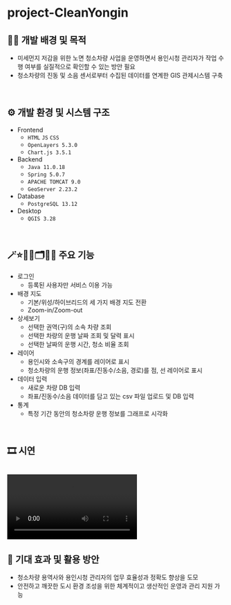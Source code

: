 # project-CleanYongin

## 🧠💡 개발 배경 및 목적
- 미세먼지 저감을 위한 노면 청소차량 사업을 운영하면서 용인시청 관리자가 작업 수행 여부를 실질적으로 확인할 수 있는 방안 필요
- 청소차량의 진동 및 소음 센서로부터 수집된 데이터를 연계한 GIS 관제시스템 구축
<br>

## ⚙️ 개발 환경 및 시스템 구조
- Frontend
  - `HTML` `JS` `CSS`
  - `OpenLayers 5.3.0`
  - `Chart.js 3.5.1`
- Backend
  - `Java 11.0.18`
  - `Spring 5.0.7`
  - `APACHE TOMCAT 9.0`
  - `GeoServer 2.23.2`
- Database
  - `PostgreSQL 13.12`
- Desktop
  - `QGIS 3.28`
<br>

## 🪄⭐📌🔎🗂️📑✅ 주요 기능
- 로그인
  - 등록된 사용자만 서비스 이용 가능
- 배경 지도
  - 기본/위성/하이브리드의 세 가지 배경 지도 전환
  - Zoom-in/Zoom-out
- 상세보기
  - 선택한 권역(구)의 소속 차량 조회
  - 선택한 차량의 운행 날짜 조회 및 달력 표시
  - 선택한 날짜의 운행 시간, 청소 비율 조회
- 레이어
  - 용인시와 소속구의 경계를 레이어로 표시
  - 청소차량의 운행 정보(좌표/진동수/소음, 경로)를 점, 선 레이어로 표시
- 데이터 입력
  - 새로운 차량 DB 입력
  - 좌표/진동수/소음 데이터를 담고 있는 csv 파일 업로드 및 DB 입력
- 통계
  - 특정 기간 동안의 청소차량 운행 정보를 그래프로 시각화
<br>

## 🎞️ 시연
<br>
<video src="https://github.com/1hyyang/project/assets/128003856/fe2dab10-468f-4d49-a171-05534ef2faf1"></video>
<br>

## 🚩 기대 효과 및 활용 방안
- 청소차량 용역사와 용인시청 관리자의 업무 효율성과 정확도 향상을 도모
- 안전하고 깨끗한 도시 환경 조성을 위한 체계적이고 생산적인 운영과 관리 지원 가능
